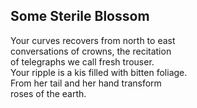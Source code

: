 Some Sterile Blossom
--------------------
Your curves recovers from north to east  
conversations of crowns, the recitation  
of telegraphs we call fresh trouser.  
Your ripple is a kis filled with bitten foliage.  
From her tail and her hand transform  
roses of the earth.  
